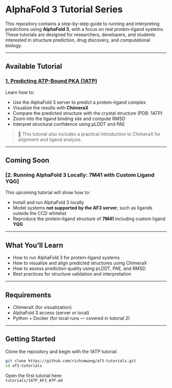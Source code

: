 # AlphaFold 3 Tutorial Series

This repository contains a step-by-step guide to running and interpreting predictions using **AlphaFold 3**, with a focus on real protein–ligand systems. These tutorials are designed for researchers, developers, and students interested in structure prediction, drug discovery, and computational biology.

---

## Available Tutorial

### [1. Predicting ATP-Bound PKA (1ATP)](tutorials/1ATP_AF3_ATP.md)
Learn how to:
- Use the AlphaFold 3 server to predict a protein–ligand complex
- Visualize the results with **ChimeraX**
- Compare the predicted structure with the crystal structure (PDB: 1ATP)
- Zoom into the ligand binding site and compute RMSD
- Interpret structural confidence using pLDDT and PAE

> 🔧 This tutorial also includes a practical introduction to ChimeraX for alignment and ligand analysis.

---

## Coming Soon

### [2. Running AlphaFold 3 Locally: 7M41 with Custom Ligand YQG]
This upcoming tutorial will show how to:
- Install and run AlphaFold 3 locally
- Model systems **not supported by the AF3 server**, such as ligands outside the CCD whitelist
- Reproduce the protein–ligand structure of **7M41** including custom ligand **YQG**

---

## What You’ll Learn

- How to run AlphaFold 3 for protein–ligand systems
- How to visualize and align predicted structures using ChimeraX
- How to assess prediction quality using pLDDT, PAE, and RMSD
- Best practices for structure validation and interpretation

---

## Requirements

- ChimeraX (for visualization)
- AlphaFold 3 access (server or local)
- Python + Docker (for local runs — covered in tutorial 2)

---

## Getting Started

Clone the repository and begin with the 1ATP tutorial:

```bash
git clone https://github.com/richcmwang/af3-tutorials.git
cd af3-tutorials
```

Open the first tutorial here:  
`tutorials/1ATP_AF3_ATP.md`
